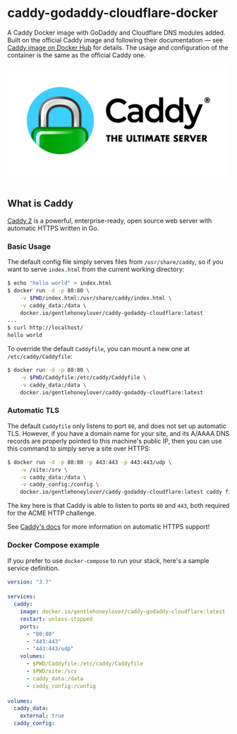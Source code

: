 # caddy-godaddy-cloudflare-docker
A Caddy Docker image with GoDaddy and Cloudflare DNS modules added. Built on the official Caddy image and following their documentation — see [Caddy image on Docker Hub](https://hub.docker.com/_/caddy) for details. The usage and configuration of the container is the same as the official Caddy one.

<p align="center">
  <img width="600" src="https://raw.githubusercontent.com/docker-library/docs/7f3881a28c29ed29bb1a38681b95bd785a8a6da5/caddy/logo.png" alt="Caddy"><br><br>
</p>

## What is Caddy
[Caddy 2](https://caddyserver.com) is a powerful, enterprise-ready, open source web server with automatic HTTPS written in Go.

### Basic Usage
The default config file simply serves files from `/usr/share/caddy`, so if you want to serve `index.html` from the current working directory:

```sh
$ echo "hello world" > index.html
$ docker run -d -p 80:80 \
    -v $PWD/index.html:/usr/share/caddy/index.html \
    -v caddy_data:/data \
    docker.io/gentlehoneylover/caddy-godaddy-cloudflare:latest
...
$ curl http://localhost/
hello world
```


To override the default `Caddyfile`, you can mount a new one at `/etc/caddy/Caddyfile`:
```sh
$ docker run -d -p 80:80 \
    -v $PWD/Caddyfile:/etc/caddy/Caddyfile \
    -v caddy_data:/data \
    docker.io/gentlehoneylover/caddy-godaddy-cloudflare:latest
```

### Automatic TLS

The default `Caddyfile` only listens to port `80`, and does not set up automatic TLS. However, if you have a domain name for your site, and its A/AAAA DNS records are properly pointed to this machine's public IP, then you can use this command to simply serve a site over HTTPS:

```sh
$ docker run -d -p 80:80 -p 443:443 -p 443:443/udp \
    -v /site:/srv \
    -v caddy_data:/data \
    -v caddy_config:/config \
    docker.io/gentlehoneylover/caddy-godaddy-cloudflare:latest caddy file-server --domain example.com
```

The key here is that Caddy is able to listen to ports `80` and `443`, both required for the ACME HTTP challenge.

See [Caddy's docs](https://caddyserver.com/docs/automatic-https) for more information on automatic HTTPS support!

### Docker Compose example

If you prefer to use `docker-compose` to run your stack, here's a sample service definition.

```yaml
version: "3.7"

services:
  caddy:
    image: docker.io/gentlehoneylover/caddy-godaddy-cloudflare:latest
    restart: unless-stopped
    ports:
      - "80:80"
      - "443:443"
      - "443:443/udp"
    volumes:
      - $PWD/Caddyfile:/etc/caddy/Caddyfile
      - $PWD/site:/srv
      - caddy_data:/data
      - caddy_config:/config

volumes:
  caddy_data:
    external: true
  caddy_config:
```
